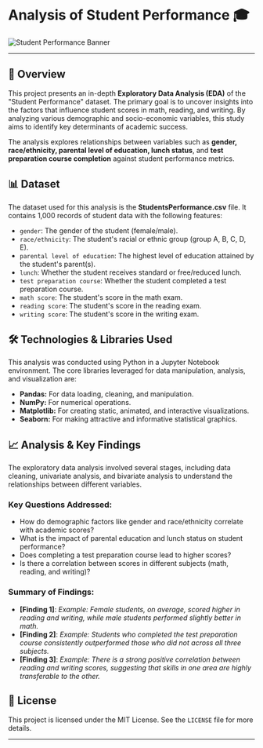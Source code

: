 # Analysis of Student Performance 🎓

![Student Performance Banner](https://i.imgur.com/7bYhA8A.png)

----

## 📖 Overview

This project presents an in-depth **Exploratory Data Analysis (EDA)** of the "Student Performance" dataset. The primary goal is to uncover insights into the factors that influence student scores in math, reading, and writing. By analyzing various demographic and socio-economic variables, this study aims to identify key determinants of academic success.

The analysis explores relationships between variables such as **gender, race/ethnicity, parental level of education, lunch status**, and **test preparation course completion** against student performance metrics.


## 📊 Dataset

The dataset used for this analysis is the **StudentsPerformance.csv** file. It contains 1,000 records of student data with the following features:

* `gender`: The gender of the student (female/male).
* `race/ethnicity`: The student's racial or ethnic group (group A, B, C, D, E).
* `parental level of education`: The highest level of education attained by the student's parent(s).
* `lunch`: Whether the student receives standard or free/reduced lunch.
* `test preparation course`: Whether the student completed a test preparation course.
* `math score`: The student's score in the math exam.
* `reading score`: The student's score in the reading exam.
* `writing score`: The student's score in the writing exam.

## 🛠️ Technologies & Libraries Used

This analysis was conducted using Python in a Jupyter Notebook environment. The core libraries leveraged for data manipulation, analysis, and visualization are:

* **Pandas:** For data loading, cleaning, and manipulation.
* **NumPy:** For numerical operations.
* **Matplotlib:** For creating static, animated, and interactive visualizations.
* **Seaborn:** For making attractive and informative statistical graphics.

## 📈 Analysis & Key Findings

The exploratory data analysis involved several stages, including data cleaning, univariate analysis, and bivariate analysis to understand the relationships between different variables.

### Key Questions Addressed:
* How do demographic factors like gender and race/ethnicity correlate with academic scores?
* What is the impact of parental education and lunch status on student performance?
* Does completing a test preparation course lead to higher scores?
* Is there a correlation between scores in different subjects (math, reading, and writing)?

### Summary of Findings:
* **[Finding 1]**: *Example: Female students, on average, scored higher in reading and writing, while male students performed slightly better in math.*
* **[Finding 2]**: *Example: Students who completed the test preparation course consistently outperformed those who did not across all three subjects.*
* **[Finding 3]**: *Example: There is a strong positive correlation between reading and writing scores, suggesting that skills in one area are highly transferable to the other.*

## 📜 License

This project is licensed under the MIT License. See the `LICENSE` file for more details.

---
